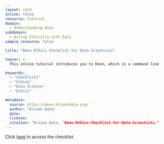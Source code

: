 ```yaml
---
layout: card
inline: false
resource: Tutorial
domain:
  - Understanding Data
subdomain:
  - Acting Ethically with Data
sample_resource: false

title: "Deon Ethics Checklist for Data Scientists"

teaser: >
  This online tutorial introduces you to Deon, which is a command line tool that generates an ethics checklist to help decide if a data project is ethical. This tutorial explains how one can create a custom checklist or use a default checklist split into different sections based upon the stage of ones project. This tutorial also includes a bibliography of readings about data ethics.

keywords:
  - "Checklists"
  - "Coding"
  - "Data Science"
  - "Ethics"

metadata:
  source: https://deon.drivendata.org/
  author: "Driven Data"
  date:
  license:
  citation: "Driven Data. "Deon-Ethics-Checklist-for-Data-Scientists." Data Ethics Repository. https://dataethicsrepository.iaa.ncsu.edu/2023/04/18/data-science-ethics-checklist/. Accessed on 15 July 2024."
---
```

Click [here](https://deon.drivendata.org/) to access the checklist.
